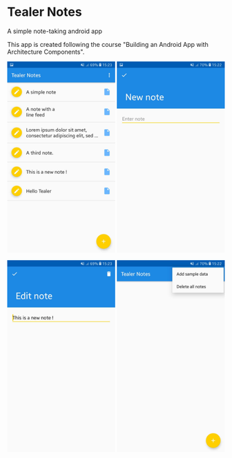 # Tealer Notes

A simple note-taking android app

This app is created following the course "Building an Android App with Architecture Components".

<img src="screenshots/Home.jpg" alt="Home" width="250" /> <img src="screenshots/Add_New_Note.jpg" alt="New_Note" width="250" />

<img src="screenshots/Edit_Note.jpg" alt="Edit_Note" width="250" /> <img src="screenshots/Delete_Notes.jpg" alt="Delete_Notes" width="250" />
